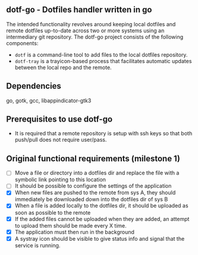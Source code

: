 dotf-go - Dotfiles handler written in go
-------------------------------------
The intended functionality revolves around keeping local dotfiles and remote dotfiles up-to-date
across two or more systems using an intermediary git repository.
The dotf-go project consists of the following components:
- `dotf` is a command-line tool to add files to the local dotfiles repository.
- `dotf-tray` is a trayicon-based process that facilitates automatic updates between the local repo and the remote.

Dependencies
------------
go, gotk, gcc, libappindicator-gtk3

Prerequisites to use dotf-go
------------
- It is required that a remote repository is setup with ssh keys so that both push/pull does not require user/pass.

Original functional requirements (milestone 1)
-----------------------
- [ ] Move a file or directory into a dotfiles dir and replace the file with a symbolic link pointing to this location
- [ ] It should be possible to configure the settings of the application
- [x] When new files are pushed to the remote from sys A, they should immediately be downloaded down into the dotfiles dir of sys B
- [x] When a file is added locally to the dotfiles dir, it should be uploaded as soon as possible to the remote
- [x] If the added files cannot be uploaded when they are added, an attempt to upload them should be made every X time.
- [x] The application must then run in the background
- [x] A systray icon should be visible to give status info and signal that the service is running.
